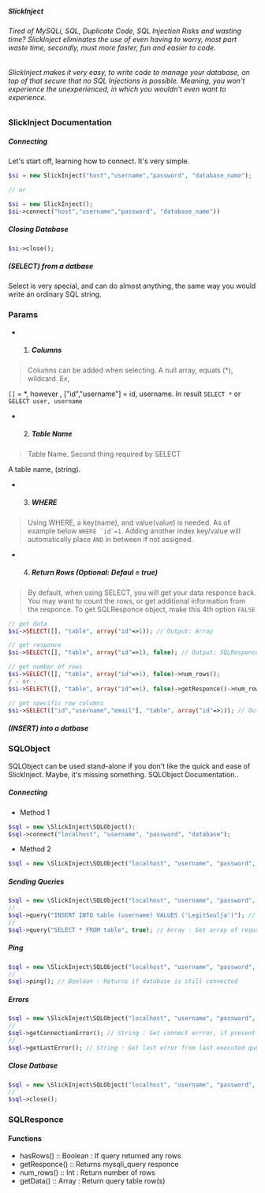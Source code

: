 ##### SlickInject

###### Tired of MySQLi, SQL, Duplicate Code, SQL Injection Risks and wasting time? SlickInject eliminates the use of even having to worry, most part waste time, secondly, must more faster, fun and easier to code.

###### SlickInject makes it very easy, to write code to manage your database, on top of that secure that no SQL Injections is possible. Meaning, you won't experience the unexperienced, in which you wouldn't even want to experience. 

### SlickInject Documentation

##### Connecting

Let's start off, learning how to connect. It's very simple.

```php
$si = new SlickInject("host","username","password", "database_name");

// or

$si = new SlickInject();
$si->connect("host","username","password", "database_name"))
```

##### Closing Database

```php
$si->close();
```

##### (SELECT) from a datbase

Select is very special, and can do almost anything, the same way you would write an ordinary SQL string.

### Params
- 1. ##### Columns
> Columns can be added when selecting. A null array, equals (*), wildcard. Ex,

```[]``` = *, however , ["id","username"] = id, username. In result ```SELECT *``` or ```SELECT user, username```

- 2. ##### Table Name

> Table Name. Second thing required by SELECT

A table name, (string).

- 3. ##### WHERE

> Using WHERE, a key(name), and value(value) is needed. As of example below ```WHERE `id`=1```. Adding another index key/value will automatically place ```AND``` in between if not assigned.

- 4. ##### Return Rows (Optional: Defaul = true)

> By default, when using SELECT, you will get your data responce back. You may want to count the rows, or get additional information from the responce. To get SQLResponce object, make this 4th option ```FALSE```



```php
// get data
$si->SELECT([], "table", array("id"=>1)); // Output: Array

// get responce
$si->SELECT([], "table", array("id"=>1), false); // Output: SQLResponce

// get number of rows
$si->SELECT([], "table", array("id"=>1), false)->num_rows();
/ - or -
$si->SELECT([], "table", array("id"=>1), false)->getResponce()->num_rows;

// get specific row columns
$si->SELECT(["id","username","email"], "table", array("id"=>1)); // Output: Array
```

##### (INSERT) into a datbase





### SQLObject

SQLObject can be used stand-alone if you don't like the quick and ease of SlickInject. Maybe, it's missing something. SQLObject Documentation..

##### Connecting
- Method 1
```php
$sql = new \SlickInject\SQLObject();
$sql->connect("localhost", "username", "password", "database");
```
- Method 2
```php
$sql = new \SlickInject\SQLObject("localhost", "username", "password", "database");
```

##### Sending Queries
```php
$sql = new \SlickInject\SQLObject("localhost", "username", "password", "database");
//
$sql->query("INSERT INTO table (username) VALUES ('LegitSoulja')"); // *SQLResponce
//
$sql->query("SELECT * FROM table", true); // Array : Get array of requested table rows
```

##### Ping
```php
$sql = new \SlickInject\SQLObject("localhost", "username", "password", "database");
//
$sql->ping(); // Boolean : Returns if database is still connected
```

##### Errors
```php
$sql = new \SlickInject\SQLObject("localhost", "username", "password", "database");
//
$sql->getConnectionError(); // String : Get connect errror, if present
//
$sql->getLastError(); // String : Get last error from last executed query
```

##### Close Datbase

```php
$sql = new \SlickInject\SQLObject("localhost", "username", "password", "database");
//
$sql->close(); 
```

### SQLResponce

#### Functions
- hasRows() :: Boolean : If query returned any rows
- getResponce() :: Returns mysqli_query responce
- num_rows() :: Int : Return number of rows
- getData() :: Array : Return query table row(s)

